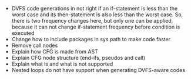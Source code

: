 - DVFS code generations in not right if an if-statement is less than the worst
  case and its then-statement is also less than the worst case. So, there is
  two frequency changes here, but only one can be applied, because it can not
  change if-statement frequency before condition is executed
- Change how to include packages in sys.path to make code faster
- Remove call nodes
- Explain how CFG is made from AST
- Explain CFG node structure (end-ifs, pseudos and call)
- Explain what is and what is not supported
- Nested loops do not have support when generating DVFS-aware codes
